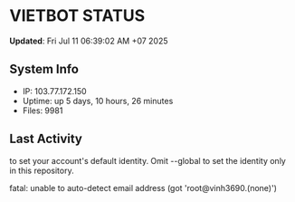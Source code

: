 # VIETBOT STATUS
**Updated**: Fri Jul 11 06:39:02 AM +07 2025

## System Info
- IP: 103.77.172.150
- Uptime: up 5 days, 10 hours, 26 minutes
- Files: 9981

## Last Activity

to set your account's default identity.
Omit --global to set the identity only in this repository.

fatal: unable to auto-detect email address (got 'root@vinh3690.(none)')
